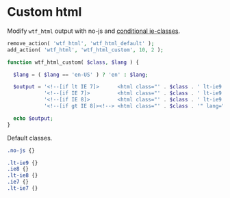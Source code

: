 # Custom html

Modify `wtf_html` output with no-js and
[conditional ie-classes](http://paulirish.com/2008/conditional-stylesheets-vs-css-hacks-answer-neither/).

```php
remove_action( 'wtf_html', 'wtf_html_default' );
add_action( 'wtf_html', 'wtf_html_custom', 10, 2 );

function wtf_html_custom( $class, $lang ) {

  $lang = ( $lang == 'en-US' ) ? 'en' : $lang;

  $output = '<!--[if lt IE 7]>      <html class="' . $class . ' lt-ie9 lt-ie8 lt-ie7" lang="' . $lang . '"> <![endif]-->' . "\n" .
            '<!--[if IE 7]>         <html class="' . $class . ' lt-ie9 lt-ie8 ie7" lang="' . $lang . '"> <![endif]-->' . "\n" .
            '<!--[if IE 8]>         <html class="' . $class . ' lt-ie9 ie8" lang="' . $lang . '"> <![endif]-->' . "\n" .
            '<!--[if gt IE 8]><!--> <html class="' . $class . '" lang="' . $lang . '"> <!--<![endif]-->' . "\n";

  echo $output;
}
```

Default classes.

```css
.no-js {}

.lt-ie9 {}
.ie8 {}
.lt-ie8 {}
.ie7 {}
.lt-ie7 {}
```
